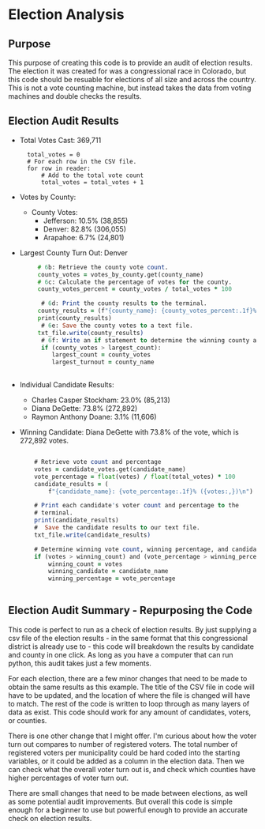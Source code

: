# Election Analysis
## Purpose
This purpose of creating this code is to provide an audit of election results. 
The election it was created for was a congressional race in Colorado, but this code should be resuable for elections of all size and across the country.
This is not a vote counting machine, but instead takes the data from voting machines and double checks the results. 
## Election Audit Results
* Total Votes Cast: 369,711
  
  ```# Initialize a total vote counter.
    total_votes = 0
    # For each row in the CSV file.
    for row in reader:
        # Add to the total vote count
        total_votes = total_votes + 1

* Votes by County: 
  * County Votes:
    * Jefferson: 10.5% (38,855)
    * Denver: 82.8% (306,055)
    * Arapahoe: 6.7% (24,801)
* Largest County Turn Out: Denver
   
   ``` for county_name in votes_by_county:
        # 6b: Retrieve the county vote count.
        county_votes = votes_by_county.get(county_name)
        # 6c: Calculate the percentage of votes for the county.
        county_votes_percent = county_votes / total_votes * 100

         # 6d: Print the county results to the terminal.
        county_results = (f"{county_name}: {county_votes_percent:.1f}% ({county_votes:,})\n")
        print(county_results)
         # 6e: Save the county votes to a text file.
        txt_file.write(county_results)
         # 6f: Write an if statement to determine the winning county and get its vote count.
         if (county_votes > largest_count):
            largest_count = county_votes
            largest_turnout = county_name
            

* Individual Candidate Results: 
    * Charles Casper Stockham: 23.0% (85,213)
    * Diana DeGette: 73.8% (272,892)
    * Raymon Anthony Doane: 3.1% (11,606)
* Winning Candidate: Diana DeGette with 73.8% of the vote, which is 272,892 votes.

    ``` for candidate_name in candidate_votes:

        # Retrieve vote count and percentage
        votes = candidate_votes.get(candidate_name)
        vote_percentage = float(votes) / float(total_votes) * 100
        candidate_results = (
            f"{candidate_name}: {vote_percentage:.1f}% ({votes:,})\n")

        # Print each candidate's voter count and percentage to the
        # terminal.
        print(candidate_results)
        #  Save the candidate results to our text file.
        txt_file.write(candidate_results)

        # Determine winning vote count, winning percentage, and candidate.
        if (votes > winning_count) and (vote_percentage > winning_percentage):
            winning_count = votes
            winning_candidate = candidate_name
            winning_percentage = vote_percentage
            

## Election Audit Summary - Repurposing the Code
This code is perfect to run as a check of election results. By just supplying a csv file of the election results - in the same format that this congressional district is already use to - this code will breakdown the results by candidate and county in one click. As long as you have a computer that can run python, this audit takes just a few moments. 


For each election, there are a few minor changes that need to be made to obtain the same results as this example. The title of the CSV file in code will have to be updated, and the location of where the file is changed will have to match. 
The rest of the code is written to loop through as many layers of data as exist. 
This code should work for any amount of candidates, voters, or counties. 

There is one other change that I might offer. I'm curious about how the voter turn out compares to number of registered voters. The total number of registered voters per municipality could be hard coded into the starting variables, or it could be added as a column in the election data. Then we can check what the overall voter turn out is, and check which counties have higher percentages of voter turn out. 

There are small changes that need to be made between elections, as well as some potential audit improvements. But overall this code is simple enough for a beginner to use but powerful enough to provide an accurate check on election results. 
